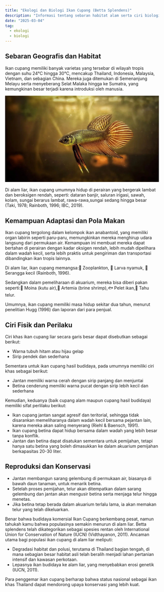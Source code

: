 ```yaml
---
title: "Ekologi dan Biologi Ikan Cupang (Betta Splendens)"
description: "Informasi tentang sebaran habitat alam serta ciri biologi Ikan Cupang"
date: "2025-03-04"
tag:
  - ekologi
  - biologi
---
```


## Sebaran Geografis dan Habitat
Ikan cupang memiliki banyak varietas yang tersebar di wilayah tropis dengan suhu 24°C hingga 30°C, mencakup Thailand, Indonesia, Malaysia, Vietnam, dan sebagian China. Mereka juga ditemukan di Semenanjung Melayu serta menyeberang Selat Malaka hingga ke Sumatra, yang kemungkinan besar terjadi karena introduksi oleh manusia.

![cupang hias](../../assets/images/navin-rai-betta-fish-unsplash.webp)

Di alam liar, ikan cupang umumnya hidup di perairan yang bergerak lambat dan beroksigen rendah, seperti: dataran banjir, saluran irigasi, sawah, kolam, sungai berarus lambat, rawa-rawa,sungai sedang hingga besar (Taki, 1978; Rainboth, 1996; IBC, 2019).

## Kemampuan Adaptasi dan Pola Makan
Ikan cupang tergolong dalam kelompok ikan anabantoid, yang memiliki organ labirin seperti paru-paru, memungkinkan mereka menghirup udara langsung dari permukaan air. Kemampuan ini membuat mereka dapat bertahan di perairan dengan kadar oksigen rendah, lebih mudah dipelihara dalam wadah kecil, serta lebih praktis untuk pengiriman dan transportasi dibandingkan ikan tropis lainnya.

Di alam liar, ikan cupang memangsa:🦟 Zooplankton, 🐛 Larva nyamuk, 🦗 Serangga kecil (Rainboth, 1996).

Sedangkan dalam pemeliharaan di akuarium, mereka bisa diberi pakan seperti:🦐 Moina (kutu air),🦐 Artemia (brine shrimp),🐟 Pelet ikan,🥚 Tahu telur.

Umumnya, ikan cupang memiliki masa hidup sekitar dua tahun, menurut penelitian Hugg (1996) dan laporan dari para penjual.

## Ciri Fisik dan Perilaku
Ciri khas ikan cupang liar secara garis besar dapat disebutkan sebagai berikut:
- Warna tubuh hitam atau hijau gelap
- Sirip pendek dan sederhana

Sementara untuk ikan cupang hasil budidaya, pada umumnya memiliki ciri khas sebagai berikut:
- Jantan memiliki warna cerah dengan sirip panjang dan menjuntai
- Betina cenderung memiliki warna pucat dengan sirip lebih kecil dan sederhana

Kemudian, keduanya (baik cupang alam maupun cupang hasil budidaya) memiliki sifat perlilaku berikut:
- Ikan cupang jantan sangat agresif dan teritorial, sehingga tidak disarankan memeliharanya dalam wadah kecil bersama pejantan lain, karena mereka akan saling menyerang (Riehl & Baensch, 1991).
- Ikan cupang betina dapat hidup bersama dalam wadah yang lebih besar tanpa konflik.
- Jantan dan betina dapat disatukan sementara untuk pemijahan, tetapi hanya satu betina yang boleh dimasukkan ke dalam akuarium pemijahan berkapasitas 20-30 liter.

## Reproduksi dan Konservasi

- Jantan membangun sarang gelembung di permukaan air, biasanya di bawah daun tanaman, untuk menarik betina.
- Setelah proses pemijahan, telur akan ditempatkan dalam sarang gelembung dan jantan akan mengusir betina serta menjaga telur hingga menetas.
- Jika betina tetap berada dalam akuarium terlalu lama, ia akan memakan telur yang telah dikeluarkan.

Benar bahwa budidaya komersial Ikan Cupang berkembang pesat, namun tahukah kamu bahwa populasinya semakin menurun di alam liar. Betta splendens telah dikategorikan sebagai spesies rentan oleh International Union for Conservation of Nature (IUCN) (Vidthayanon, 2011). Ancaman utama bagi populasi ikan cupang di alam liar meliputi:

 - Degradasi habitat dan polusi, terutama di Thailand bagian tengah, di mana sebagian besar habitat asli telah beralih menjadi lahan pertanian intensif dan kawasan perkotaan.
 - Lepasnya ikan budidaya ke alam liar, yang menyebabkan erosi genetik (IUCN, 2011).

Para penggemar ikan cupang berharap bahwa status nasional sebagai ikan khas Thailand dapat mendorong upaya konservasi yang lebih kuat.